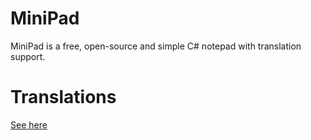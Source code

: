 # MiniPad
MiniPad is a free, open-source and simple C# notepad with translation support.

# Translations
[See here](https://github.com/HolyNetworkAdapter/MiniPad/wiki/Translations)
